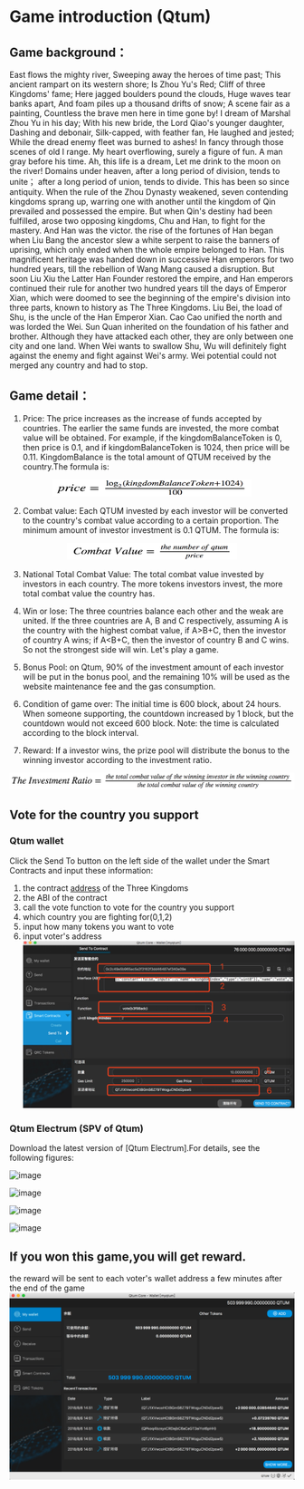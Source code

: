 # Game introduction (Qtum)

## Game background：
East flows the mighty river, Sweeping away the heroes of time past; This ancient rampart on its western shore; Is Zhou Yu's Red; Cliff of three Kingdoms' fame; Here jagged boulders pound the clouds, Huge waves tear banks apart, And foam piles up a thousand drifts of snow; A scene fair as a painting, Countless the brave men here in time gone by!
I dream of Marshal Zhou Yu in his day; With his new bride, the Lord Qiao's younger daughter, Dashing and debonair, Silk-capped, with feather fan, He laughed and jested; While the dread enemy fleet was burned to ashes! In fancy through those scenes of old I range. My heart overflowing, surely a figure of fun. A man gray before his time. Ah, this life is a dream, Let me drink to the moon on the river!
Domains under heaven, after a long period of division, tends to unite； after a long period of union, tends to divide. This has been so since antiquity. When the rule of the Zhou Dynasty weakened, seven contending kingdoms sprang up, warring one with another until the kingdom of Qin prevailed and possessed the empire. But when Qin's destiny had been fulfilled, arose two opposing kingdoms, Chu and Han, to fight for the mastery. And Han was the victor.
the rise of the fortunes of Han began when Liu Bang the ancestor slew a white serpent to raise the banners of uprising, which only ended when the whole empire belonged to Han. This magnificent heritage was handed down in successive Han emperors for two hundred years, till the rebellion of Wang Mang caused a disruption. But soon Liu Xiu the Latter Han Founder restored the empire, and Han emperors continued their rule for another two hundred years till the days of Emperor Xian, which were doomed to see the beginning of the empire's division into three parts, known to history as The Three Kingdoms. Liu Bei, the load of Shu, is the uncle of the Han Emperor Xian. Cao Cao unified the north and was lorded the Wei. Sun Quan inherited on the foundation of his father and brother. Although they have attacked each other, they are only between one city and one land. When Wei wants to swallow Shu, Wu will definitely fight against the enemy and fight against Wei's army. Wei potential could not merged any country and had to stop.


## Game detail：

1. Price: The price increases as the increase of funds accepted by countries. The earlier the same funds are invested, the more combat value will be obtained. For example, if the kingdomBalanceToken is 0, then price is 0.1, and if kingdomBalanceToken is 1024, then price will be 0.11. KingdomBalance is the total amount of QTUM received by the country.The formula is:

<div align=center>

<img src="./pic/price.png" width="350" height="30" />

</div>

2. Combat value: Each QTUM invested by each investor will be converted to the country's combat value according to a certain proportion. The minimum amount of investor investment is 0.1 QTUM. The formula is:

<div align=center>

<img src="./pic/combatvalue.png" width="300" height="30"/>

</div>

3. National Total Combat Value: The total combat value invested by investors in each country. The more tokens investors invest, the more total combat value the country has.

4. Win or lose: The three countries balance each other and the weak are united. If the three countries are A, B and C respectively, assuming A is the country with the highest combat value, if A\>B+C, then the investor of country A wins; if A\<B+C, then the investor of country B and C wins. So not the strongest side will win. Let's play a game.

5. Bonus Pool: on Qtum, 90% of the investment amount of each investor will be put in the bonus pool, and the remaining 10% will be used as the website maintenance fee and the gas consumption.

6. Condition of game over: The initial time is 600 block, about 24 hours. When someone supporting, the countdown increased by 1 block, but the countdown would not exceed 600 block. Note: the time is calculated according to the block interval.

7. Reward: If a investor wins, the prize pool will distribute the bonus to the winning investor according to the investment ratio.

<div align=center>

<img src="./pic/ratio.png" width="600" height="30"/>

</div>

## Vote for the country you support
### Qtum wallet
Click the Send To button on the left side of the wallet under the Smart Contracts and input these information:
1. the contract [address](http://contract.games) of the Three Kingdoms
2. the ABI of the contract
3. call the vote function to vote for the country you support
4. which country you are fighting for(0,1,2)
5. input how many tokens you want to vote
6. input voter's address 
![image](./pic/sendto.jpeg)

### Qtum Electrum (SPV of Qtum)
Download the latest version of [Qtum Electrum].For details, see the following figures:

![image](./pic/electrum-1.jpeg)

![image](./pic/electrum-2.jpeg)

![image](./pic/electrum-3.jpeg)

![image](./pic/electrum-4.jpeg)

## If you won this game,you will get reward.
the reward will be sent to each voter's wallet address a few minutes after the end of the game
![image](./pic/reward.png)

